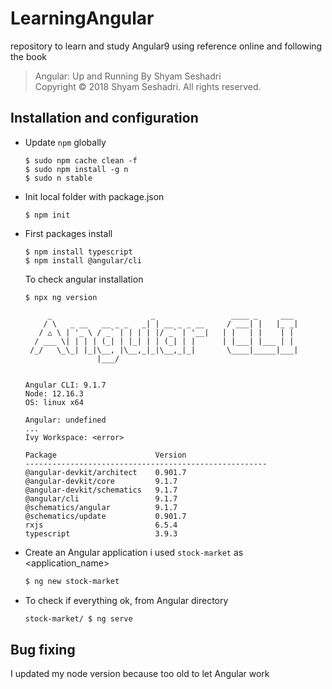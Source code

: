 # LearningAngular
repository to learn and study Angular9 using reference online and following the book 

> Angular: Up and Running By Shyam Seshadri  
> Copyright © 2018 Shyam Seshadri. All rights reserved.

## Installation and configuration

 -  Update ```npm``` globally
    ```
    $ sudo npm cache clean -f
    $ sudo npm install -g n
    $ sudo n stable
    ```
 -  Init local folder with package.json
    ```
    $ npm init
    ```
 -  First packages install
    ```
    $ npm install typescript
    $ npm install @angular/cli
    ```
    
    To check angular installation
    ```
    $ npx ng version
    
         _                      _                 ____ _     ___
        / \   _ __   __ _ _   _| | __ _ _ __     / ___| |   |_ _|
       / △ \ | '_ \ / _` | | | | |/ _` | '__|   | |   | |    | |
      / ___ \| | | | (_| | |_| | | (_| | |      | |___| |___ | |
     /_/   \_\_| |_|\__, |\__,_|_|\__,_|_|       \____|_____|___|
                    |___/
        
    
    Angular CLI: 9.1.7
    Node: 12.16.3
    OS: linux x64
    
    Angular: undefined
    ... 
    Ivy Workspace: <error>
    
    Package                      Version
    ------------------------------------------------------
    @angular-devkit/architect    0.901.7
    @angular-devkit/core         9.1.7
    @angular-devkit/schematics   9.1.7
    @angular/cli                 9.1.7
    @schematics/angular          9.1.7
    @schematics/update           0.901.7
    rxjs                         6.5.4
    typescript                   3.9.3
    ```
    
 -  Create an Angular application i used ```stock-market``` as <application_name> 
    ```bash 
    $ ng new stock-market        
    ```
    
 -  To check if everything ok, from Angular directory 
    ```bash
    stock-market/ $ ng serve 
    ```
    
## Bug fixing
I updated my node version because too old to let Angular work